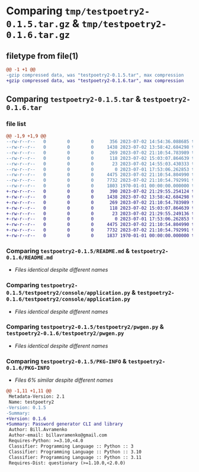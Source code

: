 # Comparing `tmp/testpoetry2-0.1.5.tar.gz` & `tmp/testpoetry2-0.1.6.tar.gz`

## filetype from file(1)

```diff
@@ -1 +1 @@
-gzip compressed data, was "testpoetry2-0.1.5.tar", max compression
+gzip compressed data, was "testpoetry2-0.1.6.tar", max compression
```

## Comparing `testpoetry2-0.1.5.tar` & `testpoetry2-0.1.6.tar`

### file list

```diff
@@ -1,9 +1,9 @@
--rw-r--r--   0        0        0      356 2023-07-02 14:54:36.088685 testpoetry2-0.1.5/pyproject.toml
--rw-r--r--   0        0        0     1438 2023-07-02 13:58:42.684298 testpoetry2-0.1.5/README.md
--rw-r--r--   0        0        0      269 2023-07-02 21:10:54.783989 testpoetry2-0.1.5/testpoetry2/__init__.py
--rw-r--r--   0        0        0      118 2023-07-02 15:03:07.864639 testpoetry2-0.1.5/testpoetry2/__main__.py
--rw-r--r--   0        0        0       23 2023-07-02 14:55:03.430333 testpoetry2-0.1.5/testpoetry2/__version__.py
--rw-r--r--   0        0        0        0 2023-07-01 17:53:06.262853 testpoetry2-0.1.5/testpoetry2/console/__init__.py
--rw-r--r--   0        0        0     4475 2023-07-02 21:10:54.804990 testpoetry2-0.1.5/testpoetry2/console/application.py
--rw-r--r--   0        0        0     7732 2023-07-02 21:10:54.792991 testpoetry2-0.1.5/testpoetry2/pwgen.py
--rw-r--r--   0        0        0     1803 1970-01-01 00:00:00.000000 testpoetry2-0.1.5/PKG-INFO
+-rw-r--r--   0        0        0      390 2023-07-02 21:29:55.254124 testpoetry2-0.1.6/pyproject.toml
+-rw-r--r--   0        0        0     1438 2023-07-02 13:58:42.684298 testpoetry2-0.1.6/README.md
+-rw-r--r--   0        0        0      269 2023-07-02 21:10:54.783989 testpoetry2-0.1.6/testpoetry2/__init__.py
+-rw-r--r--   0        0        0      118 2023-07-02 15:03:07.864639 testpoetry2-0.1.6/testpoetry2/__main__.py
+-rw-r--r--   0        0        0       23 2023-07-02 21:29:55.249136 testpoetry2-0.1.6/testpoetry2/__version__.py
+-rw-r--r--   0        0        0        0 2023-07-01 17:53:06.262853 testpoetry2-0.1.6/testpoetry2/console/__init__.py
+-rw-r--r--   0        0        0     4475 2023-07-02 21:10:54.804990 testpoetry2-0.1.6/testpoetry2/console/application.py
+-rw-r--r--   0        0        0     7732 2023-07-02 21:10:54.792991 testpoetry2-0.1.6/testpoetry2/pwgen.py
+-rw-r--r--   0        0        0     1837 1970-01-01 00:00:00.000000 testpoetry2-0.1.6/PKG-INFO
```

### Comparing `testpoetry2-0.1.5/README.md` & `testpoetry2-0.1.6/README.md`

 * *Files identical despite different names*

### Comparing `testpoetry2-0.1.5/testpoetry2/console/application.py` & `testpoetry2-0.1.6/testpoetry2/console/application.py`

 * *Files identical despite different names*

### Comparing `testpoetry2-0.1.5/testpoetry2/pwgen.py` & `testpoetry2-0.1.6/testpoetry2/pwgen.py`

 * *Files identical despite different names*

### Comparing `testpoetry2-0.1.5/PKG-INFO` & `testpoetry2-0.1.6/PKG-INFO`

 * *Files 6% similar despite different names*

```diff
@@ -1,11 +1,11 @@
 Metadata-Version: 2.1
 Name: testpoetry2
-Version: 0.1.5
-Summary: 
+Version: 0.1.6
+Summary: Password generator CLI and library
 Author: Bill.Avramenko
 Author-email: billavramenko@gmail.com
 Requires-Python: >=3.10,<4.0
 Classifier: Programming Language :: Python :: 3
 Classifier: Programming Language :: Python :: 3.10
 Classifier: Programming Language :: Python :: 3.11
 Requires-Dist: questionary (>=1.10.0,<2.0.0)
```

